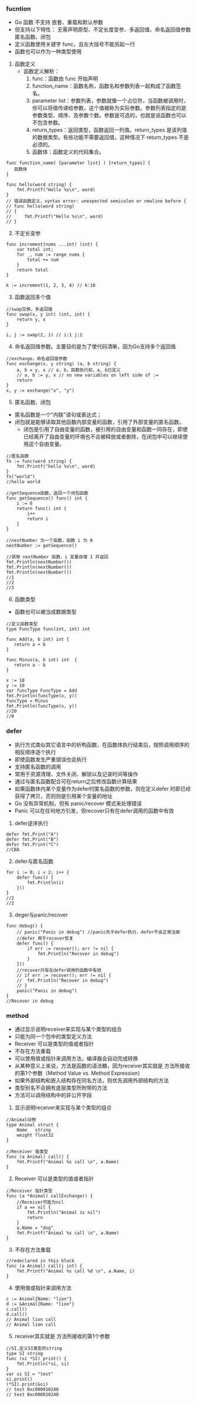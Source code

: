 ### fucntion
- Go 函数 不支持 嵌套、重载和默认参数
- 但支持以下特性：
 无需声明原型、不定长度变参、多返回值、命名返回值参数
 匿名函数、闭包
- 定义函数使用关键字 func，且左大括号不能另起一行
- 函数也可以作为一种类型使用

1. 函数定义
    - 函数定义解析：
        1. func：函数由 func 开始声明
        2. function_name：函数名称，函数名和参数列表一起构成了函数签名。
        3. parameter list：参数列表，参数就像一个占位符，当函数被调用时，你可以将值传递给参数，这个值被称为实际参数。参数列表指定的是参数类型、顺序、及参数个数。参数是可选的，也就是说函数也可以不包含参数。
        4. return_types：返回类型，函数返回一列值。return_types 是该列值的数据类型。有些功能不需要返回值，这种情况下 return_types 不是必须的。
        5. 函数体：函数定义的代码集合。
```
func function_name( [parameter list] ) [return_types] {
   函数体
}
```
```
func hello(word string) {
    fmt.Printf("Hello %s\n", word)
}
// 错误函数定义，syntax error: unexpected semicolon or newline before {
// func hello(word string) 
// {
//     fmt.Printf("Hello %s\n", word)
// }
```
2. 不定长变参
```
func increment(nums ...int) (int) {
    var total int;
    for _, num := range nums {
        total += num
    }
    return total
}

k := increment(1, 2, 3, 4) // k:10
```
3. 函数返回多个值
```
//swap交换，多返回值
func swap(x, y int) (int, int) {
    return y, x
}

i, j := swap(2, 1) // i:1 j:2

```
4. 命名返回值参数。主要目的是为了使代码清晰，因为Go支持多个返回值
```
//exchange，命名返回值参数
func exchange(x, y string) (a, b string) {
	a, b = y, x // a, b，函数执行前，a, b已定义
	// a, b := y, x // no new variables on left side of :=
	return
}
x, y := exchange("x", "y")
```
5. 匿名函数、闭包
- 匿名函数是一个"内联"语句或表达式；
- 闭包就是能够读取其他函数内部变量的函数，引用了外部变量的匿名函数。
    - 闭包是引用了自由变量的函数，被引用的自由变量和函数一同存在，即使已经离开了自由变量的环境也不会被释放或者删除，在闭包中可以继续使用这个自由变量。
```
//匿名函数
fn := func(word string) {
    fmt.Printf("hello %s\n", word)
}
fn("world")
//hello world

//getSequence函数，返回一个闭包函数
func getSequence() func() int {
    i := 0
    return func() int {
        i++
        return i  
    }
}

//nextNumber 为一个函数，函数 i 为 0
nextNumber := getSequence()  

//调用 nextNumber 函数，i 变量自增 1 并返回
fmt.Println(nextNumber())
fmt.Println(nextNumber())
fmt.Println(nextNumber())
//1
//2
//3
```
6. 函数类型
- 函数也可以被当成数据类型
```
//定义函数类型
type FuncType func(int, int) int

func Add(a, b int) int {
   return a + b
}

func Minus(a, b int) int  {
   return a - b
}

x := 10
y := 10
var funcType FuncType = Add
fmt.Println(funcType(x, y))
funcType = Minus
fmt.Println(funcType(x, y))
//20
//0
```

### defer
- 执行方式类似其它语言中的析构函数，在函数体执行结束后，按照调用顺序的相反顺序逐个执行
- 即使函数发生严重错误也会执行
- 支持匿名函数的调用
- 常用于资源清理、文件关闭、解锁以及记录时间等操作
- 通过与匿名函数配合可在return之后修改函数计算结果
- 如果函数体内某个变量作为defer时匿名函数的参数，则在定义defer
时即已经获得了拷贝，否则则是引用某个变量的地址
- Go 没有异常机制，但有 panic/recover 模式来处理错误
- Panic 可以在任何地方引发，但recover只有在defer调用的函数中有效

1. defer逆序执行
```
defer fmt.Print("A")
defer fmt.Print("B")
defer fmt.Print("C")
//CBA
```
2. defer与匿名函数
```
for i := 0; i < 2; i++ {
	defer func() {
		fmt.Println(i)
	}()
}
//2
//2
```
3. deger与panic/recover
```
func debug() {
	// panic("Panic in debug") //panic先于defer执行，defer不会正常注册
	//defer 用于recover恢复
	defer func() {
		if err := recover(); err != nil {
			fmt.Println("Recover in debug")
		}
	}()
	//recover只有在defer调用的函数中有效
	// if err := recover(); err != nil {
	// 	fmt.Println("Recover in debug")
	// }
	panic("Panic in debug")
}
//Recover in debug
```

### method
- 通过显示说明receiver来实现与某个类型的组合
- 只能为同一个包中的类型定义方法
- Receiver 可以是类型的值或者指针
- 不存在方法重载
- 可以使用值或指针来调用方法，编译器会自动完成转换
- 从某种意义上来说，方法是函数的语法糖，因为receiver其实就是
方法所接收的第1个参数（Method Value vs. Method Expression） 
- 如果外部结构和嵌入结构存在同名方法，则优先调用外部结构的方法
- 类型别名不会拥有底层类型所附带的方法
- 方法可以调用结构中的非公开字段

1. 显示说明receiver来实现与某个类型的组合
```
//Animal动物
type Animal struct {
	Name   string
	weight float32
}

//Receiver 值类型
func (a Animal) call() {
	fmt.Printf("Animal %s call \n", a.Name)
}
```
2. Receiver 可以是类型的值或者指针
```
//Receiver 指针类型
func (a *Animal) callExchange() {
	//Receiver可能为nil
	if a == nil {
		fmt.Println("Animal is nil")
		return
	}
	a.Name = "dog"
	fmt.Printf("Animal %s call \n", a.Name)
}
```
3. 不存在方法重载
```
//redeclared in this block
func (a Animal) call(i int) {
    fmt.Printf("Animal %s call %d \n", a.Name, i)
}
```
4. 使用值或指针来调用方法
```
c := Animal{Name: "lion"}
d := &Animal{Name: "lion"}
c.call()
d.call()
// Animal lion call 
// Animal lion call 
```
5. receiver其实就是
方法所接收的第1个参数
```
//SI,定义SI类型的string
type SI string
func (si *SI) print() {
	fmt.Println(*si, si)
}
var si SI = "test"
si.print()
(*SI).print(&si)
// test 0xc000010240
// test 0xc000010240
```